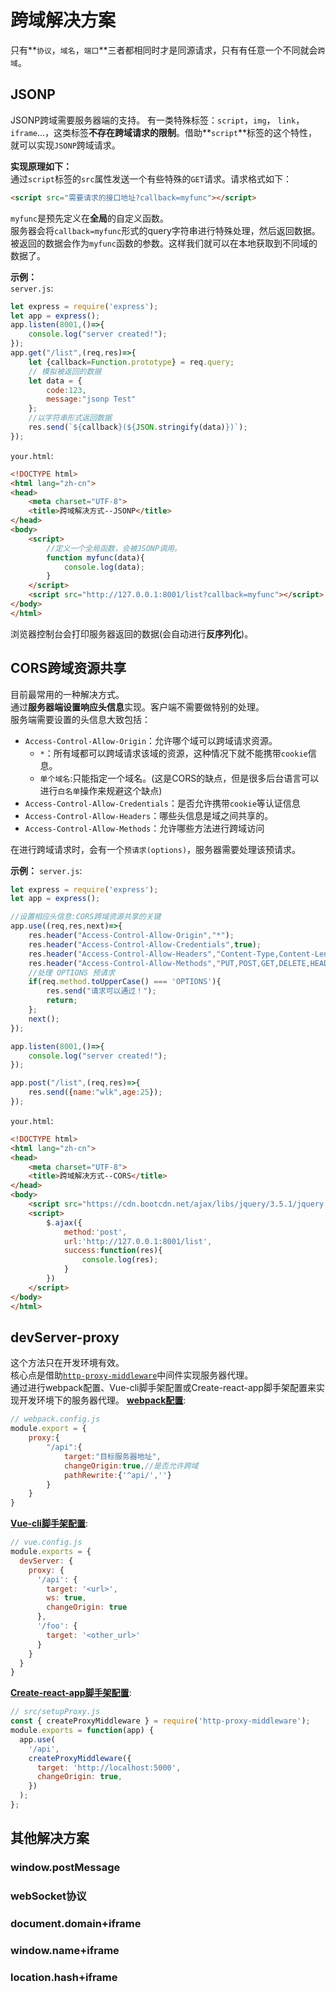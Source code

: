 # 跨域解决方案

只有**`协议`，`域名`，`端口`**三者都相同时才是同源请求，只有有任意一个不同就会`跨域`。
## JSONP
JSONP跨域需要服务器端的支持。
有一类特殊标签：`script`，`img`， `link`，`iframe`...，这类标签**不存在跨域请求的限制**。借助**`script`**标签的这个特性，就可以实现`JSONP`跨域请求。   

**实现原理如下：**    
通过`script`标签的`src`属性发送一个有些特殊的`GET`请求。请求格式如下：

```html
<script src="需要请求的接口地址?callback=myfunc"></script>
```
`myfunc`是预先定义在**全局**的自定义函数。    
服务器会将`callback=myfunc`形式的query字符串进行特殊处理，然后返回数据。被返回的数据会作为`myfunc`函数的参数。这样我们就可以在本地获取到不同域的数据了。    

**示例：**    
`server.js`:
```javascript
let express = require('express');
let app = express();
app.listen(8001,()=>{
	console.log("server created!");
});
app.get("/list",(req,res)=>{
	let {callback=Function.prototype} = req.query;
	// 模拟被返回的数据
	let data = {
		code:123,
		message:"jsonp Test"
	};
	//以字符串形式返回数据
	res.send(`${callback}(${JSON.stringify(data)})`);
});
```
`your.html`:
```html
<!DOCTYPE html>
<html lang="zh-cn">
<head>
	<meta charset="UTF-8">
	<title>跨域解决方式--JSONP</title>
</head>
<body>
	<script>
		//定义一个全局函数，会被JSONP调用。
		function myfunc(data){
			console.log(data);
		}
	</script>
	<script src="http://127.0.0.1:8001/list?callback=myfunc"></script>
</body>
</html>
```
浏览器控制台会打印服务器返回的数据(会自动进行**反序列化**)。


## CORS跨域资源共享
目前最常用的一种解决方式。    
通过**服务器端设置响应头信息**实现。客户端不需要做特别的处理。    
服务端需要设置的头信息大致包括：    

- `Access-Control-Allow-Origin`：允许哪个域可以跨域请求资源。
  - `*`：所有域都可以跨域请求该域的资源，这种情况下就不能携带`cookie`信息。
  - `单个域名`:只能指定一个域名。(这是CORS的缺点，但是很多后台语言可以进行`白名单`操作来规避这个缺点)
- `Access-Control-Allow-Credentials`：是否允许携带`cookie`等认证信息
- `Access-Control-Allow-Headers`：哪些头信息是域之间共享的。
- `Access-Control-Allow-Methods`：允许哪些方法进行跨域访问

在进行跨域请求时，会有一个`预请求(options)`，服务器需要处理该预请求。    

**示例：**
`server.js`:
```javascript
let express = require('express');
let app = express();

//设置相应头信息:CORS跨域资源共享的关键
app.use((req,res,next)=>{
	res.header("Access-Control-Allow-Origin","*");
	res.header("Access-Control-Allow-Credentials",true);
	res.header("Access-Control-Allow-Headers","Content-Type,Content-Length,Authorization,Accept,X-Requested-With");
	res.header("Access-Control-Allow-Methods","PUT,POST,GET,DELETE,HEAD,OPTIONS");
    //处理 OPTIONS 预请求
	if(req.method.toUpperCase() === 'OPTIONS'){
		res.send("请求可以通过！");
		return;
	};
	next();
});

app.listen(8001,()=>{
	console.log("server created!");
});

app.post("/list",(req,res)=>{
	res.send({name:"wlk",age:25});
});
```
`your.html`:
```html
<!DOCTYPE html>
<html lang="zh-cn">
<head>
	<meta charset="UTF-8">
	<title>跨域解决方式--CORS</title>
</head>
<body>
	<script src="https://cdn.bootcdn.net/ajax/libs/jquery/3.5.1/jquery.js"></script>
	<script>
		$.ajax({
			method:'post',
			url:'http://127.0.0.1:8001/list',
			success:function(res){
				console.log(res);
			}
		})
	</script>
</body>
</html>
```


## devServer-proxy
这个方法只在开发环境有效。    
核心点是借助[`http-proxy-middleware`](https://github.com/chimurai/http-proxy-middleware#proxycontext-config)中间件实现服务器代理。    
通过进行webpack配置、Vue-cli脚手架配置或Create-react-app脚手架配置来实现开发环境下的服务器代理。
**[webpack配置](https://www.webpackjs.com/configuration/dev-server/#devserver-proxy)**:    

```javascript
// webpack.config.js
module.export = {
	proxy:{
		"/api":{
			target:"目标服务器地址",
			changeOrigin:true,//是否允许跨域
			pathRewrite:{'^api/',''}
		}
	}
}
```
**[Vue-cli脚手架配置](https://cli.vuejs.org/zh/config/#devserver)**:
```javascript
// vue.config.js
module.exports = {
  devServer: {
    proxy: {
      '/api': {
        target: '<url>',
        ws: true,
        changeOrigin: true
      },
      '/foo': {
        target: '<other_url>'
      }
    }
  }
}
```
**[Create-react-app脚手架配置](https://create-react-app.dev/docs/proxying-api-requests-in-development/)**:
```javascript
// src/setupProxy.js
const { createProxyMiddleware } = require('http-proxy-middleware');
module.exports = function(app) {
  app.use(
    '/api',
    createProxyMiddleware({
      target: 'http://localhost:5000',
      changeOrigin: true,
    })
  );
};
```

## 其他解决方案
### window.postMessage
### webSocket协议
### document.domain+iframe
### window.name+iframe
### location.hash+iframe